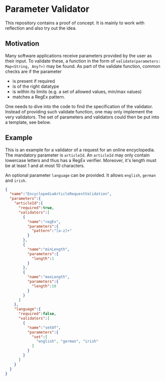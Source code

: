 # Parameter Validator

This repository contains a proof of concept.
It is mainly to work with reflection and also try out the idea.

## Motivation

Many software applications receive parameters provided by the user as their input.
To validate these, a function in the form of `validate(parameters: Map<String, Any?>)` may be found.
As part of the validate function, common checks are if the parameter

- is present if required
- is of the right datatype
- is within its limits (e.g. a set of allowed values, min/max values)
- matches a RegEx pattern.

One needs to dive into the code to find the specification of the validator.
Instead of providing such validate function, one may only implement the very validators.
The set of parameters and validators could then be put into a template, see below.

## Example

This is an example for a validator of a request for an online encyclopedia.
The mandatory parameter is `articleId`.
An `articleId` may only contain lowercase letters and thus has a RegEx verifier.
Moreover, it's length must be at least 1 and at most 10 characters.

An optional parameter `language` can be provided.
It allows `english`, `german` and `irish`.

```json
{
  "name":"EncyclopediaArticleRequestValidation",
  "parameters":{
    "articleId":{
      "required":true,
      "validators":[
        {
          "name":"regEx",
          "parameters":{
            "pattern":"[a-z]+"
          }
        },
        {
          "name":"minLength",
          "parameters":{
            "length":1
          }
        },
        {
          "name":"maxLength",
          "parameters":{
            "length":10
          }
        }
      ]
    },
    "language":{
      "required":false,
      "validators":[
        {
          "name":"setOf",
          "parameters":{
            "set":[
              "english", "german", "irish"
            ]
          }
        }
      ]
    }
  }
}
```
